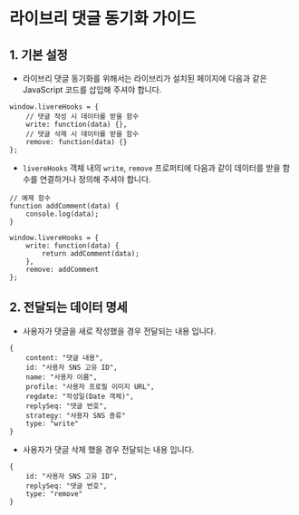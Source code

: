 # 라이브리 댓글 동기화 가이드

## 1. 기본 설정

- 라이브리 댓글 동기화를 위해서는 라이브리가 설치된 페이지에 다음과 같은 JavaScript 코드를 삽입해 주셔야 합니다.

```
window.livereHooks = {
	// 댓글 작성 시 데이터를 받을 함수
	write: function(data) {},
	// 댓글 삭제 시 데이터를 받을 함수
	remove: function(data) {}
};
```

- ``livereHooks`` 객체 내의 ``write``, ``remove`` 프로퍼티에 다음과 같이 데이터를 받을 함수를 연결하거나 정의해 주셔야 합니다.

```
// 예제 함수
function addComment(data) {
	console.log(data);
}

window.livereHooks = {
	write: function(data) {
		return addComment(data);
	},
	remove: addComment
};
```

## 2. 전달되는 데이터 명세

- 사용자가 댓글을 새로 작성했을 경우 전달되는 내용 입니다.

```
{
	content: "댓글 내용",
	id: "사용자 SNS 고유 ID",
	name: "사용자 이름",
	profile: "사용자 프로필 이미지 URL",
	regdate: "작성일(Date 객체)",
	replySeq: "댓글 번호",
	strategy: "사용자 SNS 종류"
	type: "write"
}
```

- 사용자가 댓글 삭제 했을 경우 전달되는 내용 입니다.

```
{
	id: "사용자 SNS 고유 ID", 
	replySeq: "댓글 번호", 
	type: "remove"
}
```

